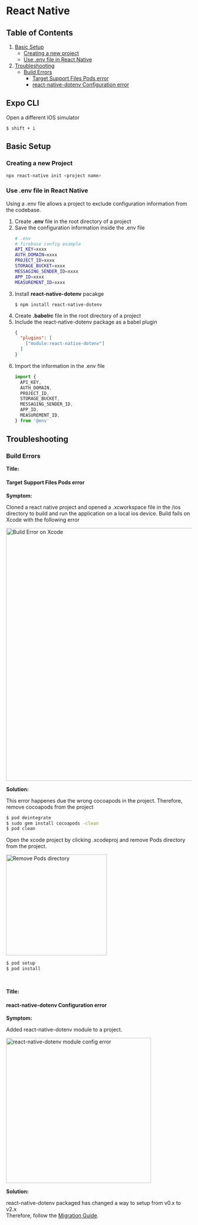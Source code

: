 # React Native

## Table of Contents
1. [Basic Setup](#basic-setup)
   * [Creating a new project](#creating-a-new-project) 
   * [Use .env file in React Native](#use-env-file-in-react-native)
2. [Troubleshooting](#troubleshooting)
    * [Build Errors](#build-errors)
        * [Target Support Files Pods error](#target-support-files-pods-error)
        * [react-native-dotenv Configuration error](#react-native-dotenv-configuration-error)

## Expo CLI

Open a different IOS simulator 
```
$ shift + i
```
## Basic Setup
### Creating a new Project
```bash
npx react-native init <project name>
```

### Use \.env file in React Native
Using a .env file allows a project to exclude configuration information from the codebase. 

1. Create **.env** file in the root directory of a project
2. Save the configuration information inside the .env file
    ```bash
    # .env
    # firebase config example
    API_KEY=xxxx
    AUTH_DOMAIN=xxxx
    PROJECT_ID=xxxx
    STORAGE_BUCKET=xxxx
    MESSAGING_SENDER_ID=xxxx
    APP_ID=xxxx
    MEASUREMENT_ID=xxxx
    ```
3. Install **react-native-dotenv** pacakge
    ```
    $ npm install react-native-dotenv
    ```
4. Create **.babelrc** file in the root directory of a project
5. Include the react-native-dotenv package as a babel plugin
   ```json
   {
     "plugins": [
       ["module:react-native-dotenv"]
     ]
   }
   ```
6. Import the information in the .env file
    ```javascript
    import {
      API_KEY,
      AUTH_DOMAIN,
      PROJECT_ID,
      STORAGE_BUCKET,
      MESSAGING_SENDER_ID,
      APP_ID,
      MEASUREMENT_ID,
    } from '@env'
    ```
## Troubleshooting

### Build Errors

**Title:**
#### Target Support Files Pods error

**Symptom:**

Cloned a react native project and opened a <project name>.xcworkspace file in the /ios directory to build and run the application on a local ios device. Build fails on Xcode with the following error </br>

<img width="684" alt="Build Error on Xcode" src="https://user-images.githubusercontent.com/24871462/126023314-5a3adf5d-6b26-480b-a993-12d5ccb06290.png">

**Solution:**

This error happenes due the wrong cocoapods in the project.
Therefore, remove cocoapods from the project
```bash
$ pod deintegrate
$ sudo gem install cocoapods -clean
$ pod clean
```
Open the xcode project by clicking <filename>.xcodeproj and remove Pods directory from the project. </br>

<img width="273" alt="Remove Pods directory" src="https://user-images.githubusercontent.com/24871462/126023540-b63b7688-ab68-43a4-acbc-96ad2c838022.png">
   
```bash
$ pod setup
$ pod install
```

</br>

**Title:**
#### react-native-dotenv Configuration error

**Symptom:**

Added react-native-dotenv module to a project.

<img width="393" alt="react-native-dotenv module config error" src="https://user-images.githubusercontent.com/24871462/126273873-6ec90116-04f7-4143-abd1-45e514e0749a.png">

**Solution:**

react-native-dotenv packaged has changed a way to setup from v0.x to v2.x </br>
Therefore, follow the [Migration Guide](https://github.com/goatandsheep/react-native-dotenv/wiki/Migration-Guide).
